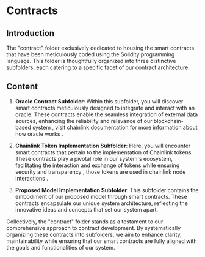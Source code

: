 <!-- Use the "Markdown Preview" for better readability -->

# Contracts

## Introduction 
The "contract" folder exclusively dedicated to housing the smart contracts that have been meticulously coded using the Solidity programming language. This folder is thoughtfully organized into three distinctive subfolders, each catering to a specific facet of our contract architecture.

## Content  

1.  **Oracle Contract Subfolder**: Within this subfolder, you will discover smart contracts meticulously designed to integrate and interact with an oracle. These contracts enable the seamless integration of external data sources, enhancing the reliability and relevance of our blockchain-based system , visit chainlink documentation for more information about how oracle works . 
    
2.  **Chainlink Token Implementation Subfolder**: Here, you will encounter smart contracts that pertain to the implementation of Chainlink tokens. These contracts play a pivotal role in our system's ecosystem, facilitating the interaction and exchange of tokens while ensuring security and transparency , those tokens are used in chainlink node interactions . 
    
4.  **Proposed Model Implementation Subfolder**: This subfolder contains the embodiment of our proposed model through smart contracts. These contracts encapsulate our unique system architecture, reflecting the innovative ideas and concepts that set our system apart.
    
Collectively, the "contract" folder stands as a testament to our comprehensive approach to contract development. By systematically organizing these contracts into subfolders, we aim to enhance clarity, maintainability while ensuring that our smart contracts are fully aligned with the goals and functionalities of our system.